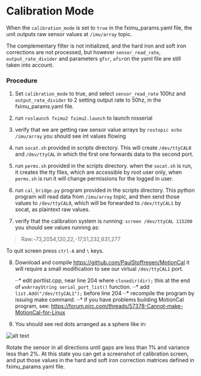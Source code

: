 # Calibration Mode

When the `calibration_mode` is set to `true` in the fximu_params.yaml file, the unit outputs raw sensor values at `/imu/array` topic.

The complementary filter is not initialized, and the hard iron and soft iron corrections are not processed, but however `sensor_read_rate`, `output_rate_divider` and parameters `gfsr`, `afsr`on the yaml file are still taken into account.

### Procedure

1. Set `calibration_mode` to true, and select `sensor_read_rate` 100hz and `output_rate_divider` to 2 setting output rate to 50hz, in the fximu_params.yaml file.

2. run `roslaunch fximu2 fximu2.launch` to launch rosserial

3. verify that we are getting raw sensor value arrays by `rostopic echo /imu/array` you should see int values flowing

4. run `socat.sh` provided in scripts directory. This will create `/dev/ttyCAL0` and `/dev/ttyCAL` in which the first one forwards data to the second port.

5. run `perms.sh` provided in the scripts directory. when the `socat.sh` is run, it creates the tty files, which are accessible by root user only, when `perms.sh` is run it will change permissions for the logged in user.

6. run `cal_bridge.py` program provided in the scripts directory. This python program will read data from `/imu/array` topic, and then send those values to `/dev/ttyCAL0`, which will be forwarded to `/dev/ttyCAL1` by socat, as plaintext raw values.

7. verify that the calibration system is running: `screen /dev/ttyCAL 115200` you should see values running as:

> Raw:-73,2054,120,22,-17,51,232,631,277

To quit screen press `ctrl-A` and `\` keys.

8. Download and compile https://github.com/PaulStoffregen/MotionCal it will require a small modification to see our virtual  `/dev/ttyCAL1` port.

   ⋅⋅* edit portlist.cpp, near line 204 where `closedir(dir);` this at the end of `wxArrayString serial_port_list()` function.
   ⋅⋅* add `list.Add("/dev/ttyCAL1");` before line 204
   ⋅⋅* recompile the program by issuing make command.
   ⋅⋅* if you have problems building MotionCal program, see: https://forum.pjrc.com/threads/57378-Cannot-make-MotionCal-for-Linux

9. You should see red dots arranged as a sphere like in:

![alt text](https://raw.githubusercontent.com/altineller/documentation_images/master/fximu/calibration_screen.png)

Rotate the sensor in all directions until gaps are less than 1% and variance less than 2%. At this state you can get a screenshot of calibration screen, and put those values in the hard and soft iron correction matrices defined in fximu_params.yaml file.


